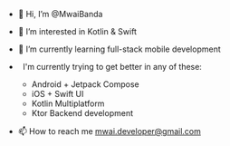 - 👋 Hi, I’m @MwaiBanda
- 👀 I’m interested in Kotlin & Swift
- 🌱 I’m currently learning full-stack mobile development

-    I'm currently trying to get better in any of these:
      - Android + Jetpack Compose
      - iOS + Swift UI
      - Kotlin Multiplatform
      - Ktor Backend development
      
- 📫 How to reach me mwai.developer@gmail.com

<!---
MwaiBanda/MwaiBanda is a ✨ special ✨ repository because its `README.md` (this file) appears on your GitHub profile.
You can click the Preview link to take a look at your changes.
--->
